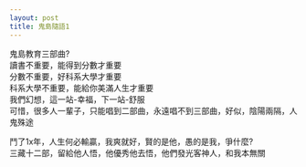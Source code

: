 ```yaml
---
layout: post
title: 鬼島隨語1
---
```

鬼島教育三部曲?<br>
讀書不重要，能得到分數才重要<br>
分數不重要，好科系大學才重要<br>
科系大學不重要，能給你美滿人生才重要<br>
我們幻想，這一站-幸福，下一站-舒服<br>
可惜，很多人一輩子，只能唱到二部曲，永遠唱不到三部曲，好似，陰陽兩隔，人鬼殊途

鬥了1x年，人生何必輸贏，我爽就好，賢的是他，愚的是我，爭什麼?<br>
三藏十二部，留給他人悟，他優秀他去悟，他們發光客神人，和我本無關
